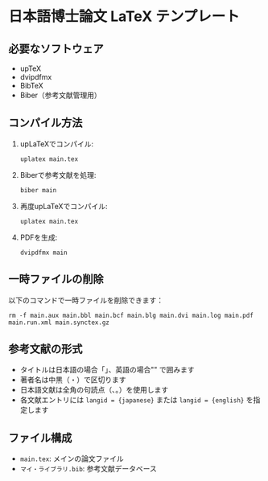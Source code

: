 # 日本語博士論文 LaTeX テンプレート

## 必要なソフトウェア
- upTeX
- dvipdfmx
- BibTeX
- Biber（参考文献管理用）

## コンパイル方法
1. upLaTeXでコンパイル:
   ```
   uplatex main.tex
   ```
2. Biberで参考文献を処理:
   ```
   biber main
   ```
3. 再度upLaTeXでコンパイル:
   ```
   uplatex main.tex
   ```
4. PDFを生成:
   ```
   dvipdfmx main
   ```

## 一時ファイルの削除
以下のコマンドで一時ファイルを削除できます：
```
rm -f main.aux main.bbl main.bcf main.blg main.dvi main.log main.pdf main.run.xml main.synctex.gz
```

## 参考文献の形式
- タイトルは日本語の場合「」、英語の場合"" で囲みます
- 著者名は中黒（・）で区切ります
- 日本語文献は全角の句読点（、。）を使用します
- 各文献エントリには `langid = {japanese}` または `langid = {english}` を指定します

## ファイル構成
- `main.tex`: メインの論文ファイル
- `マイ・ライブラリ.bib`: 参考文献データベース 